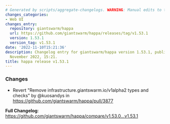 ```yaml
---
# Generated by scripts/aggregate-changelogs. WARNING: Manual edits to this files will be overwritten.
changes_categories:
- Web UI
changes_entry:
  repository: giantswarm/happa
  url: https://github.com/giantswarm/happa/releases/tag/v1.53.1
  version: 1.53.1
  version_tag: v1.53.1
date: '2022-11-10T15:21:36'
description: Changelog entry for giantswarm/happa version 1.53.1, published on 10
  November 2022, 15:21.
title: happa release v1.53.1
---
```


<!-- Release notes generated using configuration in .github/release.yml at main -->

### Changes
* Revert "Remove infrastructure.giantswarm.io/v1alpha2 types and checks" by @kuosandys in https://github.com/giantswarm/happa/pull/3877

**Full Changelog**: https://github.com/giantswarm/happa/compare/v1.53.0...v1.53.1
